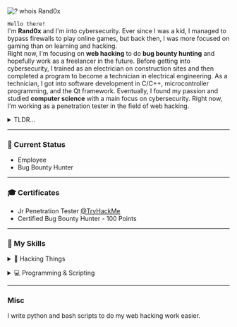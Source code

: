 <img src="https://readme-typing-svg.demolab.com?font=Fira+Code&duration=3200&pause=2000&color=C38936&center=false&vCenter=true&width=435&lines=%24+whois+Rand0x" alt="? whois Rand0x" />

`Hello there!` <br>I'm **Rand0x** and I'm into cybersecurity. Ever since I was a kid, I managed to bypass firewalls to play online games, but back then, I was more focused on gaming than on learning and hacking.<br>
Right now, I'm focusing on **web hacking** to do **bug bounty hunting** and hopefully work as a freelancer in the future. Before getting into cybersecurity, I trained as an electrician on construction sites and then completed a program to become a technician in electrical engineering. As a technician, I got into software development in C/C++, microcontroller programming, and the Qt framework. Eventually, I found my passion and studied **computer science** with a main focus on cybersecurity. Right now, I'm working as a penetration tester in the field of web hacking.

<details>
  <summary>TLDR...</summary>
  
- **Location**: Germany
- **Penetration Tester in Web Hacking**

</details>

---

### 🗿 Current Status
- Employee
- Bug Bounty Hunter

---

### 🎓 Certificates
- Jr Penetration Tester <a href="https://tryhackme.com/r/path/outline/jrpenetrationtester">@TryHackMe</a>
- Certified Bug Bounty Hunter - 100 Points

---

### 🪼 My Skills
<details>
  <summary>🧨 Hacking Things</summary><br>
  
- Burp Suite Pro & Enterprise
- Metasploit
- Google
- ParrotOS
- gobuster
- dirsearch
- FFuF
- dig, dnsenum
- sqlmap
- hydra and medusa
- nmap

<br></details>
<details><summary>💻 Programming & Scripting</summary><br>

- C/C++
- C#
- MQL4/5 (like C++)
- Java
- Bash/Fish
- Python
- JavaScript + HTML, CSS
- SQL
- PHP
- Ruby
- Rust
<br></details>

---

### Misc
I write python and bash scripts to do my web hacking work easier.
